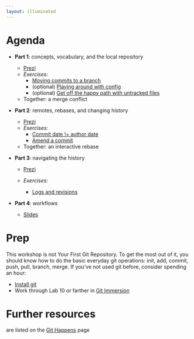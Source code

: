 ```yaml
---
layout: illuminated
---
```


# Agenda

* __Part 1__: concepts, vocabulary, and the local repository
  * [Prezi](http://prezi.com/fqup7vaiy-4x/part-1-of-git-illuminated/)
  * _Exercises:_
    * [Moving commits to a branch](exercises/moveToBranch.html)
    * (optional) [Playing around with config](exercises/playWithConfig.html)
    * (optional) [Get off the happy path with untracked files](exercises/untrackedFiles.html)
  * Together: a merge conflict
* __Part 2__: remotes, rebases, and changing history
  * [Prezi](http://prezi.com/ohbicklatr7y/git-illuminated-part-2/)
  * _Exercises:_
     * [Commit date != author date](exercises/commitDate.html)
     * [Amend a commit](exercises/amend.html)
  * Together: an interactive rebase
* __Part 3__: navigating the history

  * [Prezi](http://prezi.com/cgythb5u_8mk/part-3-of-git-illuminated/)

  * _Exercises:_

    * [Logs and revisions](exercises/log.html)
* __Part 4__: workflows

  * [Slides](http://www.slideshare.net/jessitron/part-4-of-git-illuminated)

# Prep
This workshop is not Your First Git Repository.
To get the most out of it, you should know how to do the basic everyday
git operations: init, add, commit, push, pull, branch, merge.
If you've not used git before, consider spending an hour:
* [Install git](http://git-scm.com/downloads)
* Work through Lab 10 or farther in [Git Immersion](http://gitimmersion.com)


# Further resources
are listed on the [Git Happens](index.html) page
